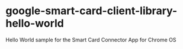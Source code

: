# google-smart-card-client-library-hello-world
Hello World sample for the Smart Card Connector App for Chrome OS
